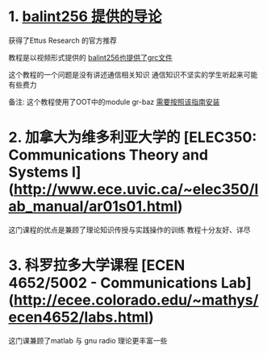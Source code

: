 # 1. [balint256 提供的导论](https://github.com/franklinzhang/Keep-calm-and-Carry-on)

获得了Ettus Research 的官方推荐

教程是以视频形式提供的 [balint256也提供了grc文件](https://github.com/balint256/gr-baz/tree/master/samples/tutorial)

这个教程的一个问题是没有讲述通信相关知识 通信知识不坚实的学生听起来可能有些费力

备注: 这个教程使用了OOT中的module gr-baz [需要按照该指南安装](https://github.com/balint256/gr-baz)

# 2. 加拿大为维多利亚大学的 [ELEC350: Communications Theory and Systems I] (http://www.ece.uvic.ca/~elec350/lab_manual/ar01s01.html)

这门课程的优点是兼顾了理论知识传授与实践操作的训练 教程十分友好、详尽 

# 3. 科罗拉多大学课程 [ECEN 4652/5002 - Communications Lab] (http://ecee.colorado.edu/~mathys/ecen4652/labs.html)

这门课兼顾了matlab 与 gnu radio 理论更丰富一些
